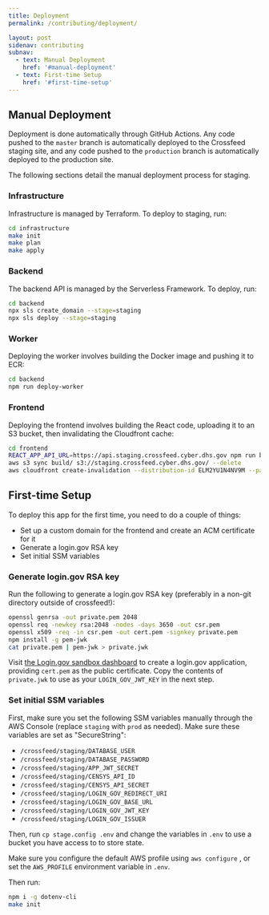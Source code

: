 ```yaml
---
title: Deployment
permalink: /contributing/deployment/

layout: post
sidenav: contributing
subnav:
  - text: Manual Deployment
    href: '#manual-deployment'
  - text: First-time Setup
    href: '#first-time-setup'
---
```


## Manual Deployment

Deployment is done automatically through GitHub Actions. Any code pushed to the `master` branch is automatically deployed to the Crossfeed staging site, and any code pushed to the `production` branch is automatically deployed to the production site.

The following sections detail the manual deployment process for staging.

### Infrastructure

Infrastructure is managed by Terraform. To deploy to staging, run:

```bash
cd infrastructure
make init
make plan
make apply
```

### Backend

The backend API is managed by the Serverless Framework. To deploy, run:

```bash
cd backend
npx sls create_domain --stage=staging
npx sls deploy --stage=staging
```

### Worker

Deploying the worker involves building the Docker image and pushing it to ECR:

```bash
cd backend
npm run deploy-worker
```

### Frontend

Deploying the frontend involves building the React code, uploading it to an S3 bucket, then invalidating the Cloudfront cache:

```bash
cd frontend
REACT_APP_API_URL=https://api.staging.crossfeed.cyber.dhs.gov npm run build
aws s3 sync build/ s3://staging.crossfeed.cyber.dhs.gov/ --delete
aws cloudfront create-invalidation --distribution-id ELM2YU1N4NV9M --paths "/index.html"
```

## First-time Setup

To deploy this app for the first time, you need to do a couple of things:

- Set up a custom domain for the frontend and create an ACM certificate for it
- Generate a login.gov RSA key
- Set initial SSM variables

### Generate login.gov RSA key

Run the following to generate a login.gov RSA key (preferably in a non-git directory outside of crossfeed!):

```bash
openssl genrsa -out private.pem 2048
openssl req -newkey rsa:2048 -nodes -days 3650 -out csr.pem
openssl x509 -req -in csr.pem -out cert.pem -signkey private.pem
npm install -g pem-jwk
cat private.pem | pem-jwk > private.jwk
```

Visit [the Login.gov sandbox dashboard](https://dashboard.int.identitysandbox.gov/) to create a login.gov application, providing `cert.pem` as the public certificate. Copy the contents of `private.jwk` to use as your `LOGIN_GOV_JWT_KEY` in the next step.

### Set initial SSM variables

First, make sure you set the following SSM variables manually through the AWS Console (replace `staging` with `prod` as needed). Make sure these variables are set as "SecureString":

- `/crossfeed/staging/DATABASE_USER`
- `/crossfeed/staging/DATABASE_PASSWORD`
- `/crossfeed/staging/APP_JWT_SECRET`
- `/crossfeed/staging/CENSYS_API_ID`
- `/crossfeed/staging/CENSYS_API_SECRET`
- `/crossfeed/staging/LOGIN_GOV_REDIRECT_URI`
- `/crossfeed/staging/LOGIN_GOV_BASE_URL`
- `/crossfeed/staging/LOGIN_GOV_JWT_KEY`
- `/crossfeed/staging/LOGIN_GOV_ISSUER`

Then, run `cp stage.config .env` and change the variables in `.env` to use a bucket you have access to to store state.

Make sure you configure the default AWS profile using `aws configure` , or set the `AWS_PROFILE` environment variable in `.env`.

Then run:

```bash
npm i -g dotenv-cli
make init
```
